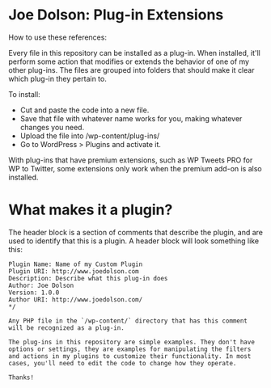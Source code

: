 # Joe Dolson: Plug-in Extensions

How to use these references:

Every file in this repository can be installed as a plug-in. When installed, it'll perform some action that modifies or extends the behavior of one of my other plug-ins. The files are grouped into folders that should make it clear which plug-in they pertain to. 

To install:

* Cut and paste the code into a new file.
* Save that file with whatever name works for you, making whatever changes you need.
* Upload the file into /wp-content/plug-ins/
* Go to WordPress > Plugins and activate it. 

With plug-ins that have premium extensions, such as WP Tweets PRO for WP to Twitter, some extensions only work when the premium add-on is also installed. 

# What makes it a plugin?

The header block is a section of comments that describe the plugin, and are used to identify that this is a plugin. A header block will look something like this:

```/*
Plugin Name: Name of my Custom Plugin
Plugin URI: http://www.joedolson.com
Description: Describe what this plug-in does
Author: Joe Dolson
Version: 1.0.0
Author URI: http://www.joedolson.com/
*/

Any PHP file in the `/wp-content/` directory that has this comment will be recognized as a plug-in.

The plug-ins in this repository are simple examples. They don't have options or settings, they are examples for manipulating the filters and actions in my plugins to customize their functionality. In most cases, you'll need to edit the code to change how they operate.

Thanks!
